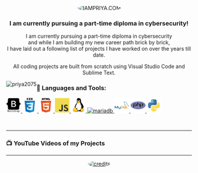 <div align="center">
  <img style="border-radius:50%;" src="https://capsule-render.vercel.app/api?type=waving&animation=fadeIn&color=gradient&height=300&section=header&text=Hello,%20I%20am%20Priya!&fontSize=80" alt="IAMPRIYA.COM"/>
</div>


<div align="center">
<h3>I am currently pursuing a part-time diploma in cybersecurity!</h3>
</div>



<p align="center">
I am currently pursuing a part-time diploma in cybersecurity  <br />
and while I am building my new career path brick by brick, <br />
I have laid out a following list of projects I have worked on over the years till date. <br />
</p>
<p align="middle">
All coding projects are built from scratch using Visual Studio Code and Sublime Text.
</p>

<p><img align="left" src="https://github-readme-stats.vercel.app/api/top-langs?username=priya2075&show_icons=true&locale=en&layout=compact&theme=tokyonight" alt="priya2075" /></p>






### 🧰 Languages and Tools:

<div align="right">
<p align="left"> 
  <a href="https://getbootstrap.com" target="_blank" rel="noreferrer"> 
    <img src="https://raw.githubusercontent.com/devicons/devicon/master/icons/bootstrap/bootstrap-plain-wordmark.svg" alt="bootstrap" width="40" height="40"/> 
  </a> 
  <a href="https://www.w3schools.com/css/" target="_blank" rel="noreferrer"> 
    <img src="https://raw.githubusercontent.com/devicons/devicon/master/icons/css3/css3-original-wordmark.svg" alt="css3" width="40" height="40"/> 
  </a> 
  <a href="https://www.w3.org/html/" target="_blank" rel="noreferrer"> 
    <img src="https://raw.githubusercontent.com/devicons/devicon/master/icons/html5/html5-original-wordmark.svg" alt="html5" width="40" height="40"/> 
  </a> 
  <a href="https://developer.mozilla.org/en-US/docs/Web/JavaScript" target="_blank" rel="noreferrer"> 
    <img src="https://raw.githubusercontent.com/devicons/devicon/master/icons/javascript/javascript-original.svg" alt="javascript" width="40" height="40"/>
  </a> 
  <a href="https://www.linux.org/" target="_blank" rel="noreferrer"> 
    <img src="https://raw.githubusercontent.com/devicons/devicon/master/icons/linux/linux-original.svg" alt="linux" width="40" height="40"/> 
  </a> 
  <a href="https://mariadb.org/" target="_blank" rel="noreferrer"> 
    <img src="https://www.vectorlogo.zone/logos/mariadb/mariadb-icon.svg" alt="mariadb" width="40" height="40"/> 
  </a>
  <a href="https://www.mysql.com/" target="_blank" rel="noreferrer"> 
    <img src="https://raw.githubusercontent.com/devicons/devicon/master/icons/mysql/mysql-original-wordmark.svg" alt="mysql" width="40" height="40"/> 
  </a> 
  <a href="https://www.php.net" target="_blank" rel="noreferrer"> 
    <img src="https://raw.githubusercontent.com/devicons/devicon/master/icons/php/php-original.svg" alt="php" width="40" height="40"/> 
  </a> 
  <a href="https://www.python.org" target="_blank" rel="noreferrer"> 
    <img src="https://raw.githubusercontent.com/devicons/devicon/master/icons/python/python-original.svg" alt="python" width="40" height="40"/> 
  </a> 
</p>
</div>
<br />

---

### 📺 YouTube Videos of my Projects

---

<div align="center">
  <a title="Forrest Knight" href="https://www.youtube.com/watch?v=9A8sQZDRn5o&ab_channel=ForrestKnight" target="_blank">
    <img style="border-radius:50%;" src="https://capsule-render.vercel.app/api?type=waving&animation=fadeIn&color=gradient&height=250&section=footer&text=credits%20:%20Forrest%20Knight&fontSize=10" alt="credits"/>
  </a>
</div>
